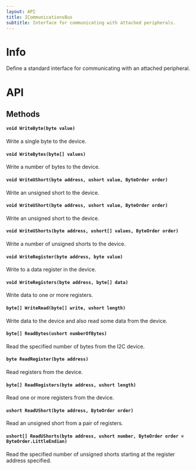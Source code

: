 ```yaml
---
layout: API
title: ICommunicationsBus
subtitle: Interface for communicating with attached peripherals.
---
```


# Info

Define a standard interface for communicating with an attached
peripheral.

# API

## Methods

#### `void WriteByte(byte value)`

Write a single byte to the device.

#### `void WriteBytes(byte[] values)`

Write a number of bytes to the device.

#### `void WriteUShort(byte address, ushort value, ByteOrder order)`

Write an unsigned short to the device.

#### `void WriteUShort(byte address, ushort value, ByteOrder order)`

Write an unsigned short to the device.

#### `void WriteUShorts(byte address, ushort[] values, ByteOrder order)`

Write a number of unsigned shorts to the device.

#### `void WriteRegister(byte address, byte value)`

Write to a data register in the device.

#### `void WriteRegisters(byte address, byte[] data)`

Write data to one or more registers.

#### `byte[] WriteRead(byte[] write, ushort length)`

Write data to the device and also read some data from the device.

#### `byte[] ReadBytes(ushort numberOfBytes)`

Read the specified number of bytes from the I2C device.

#### `byte ReadRegister(byte address)`

Read registers from the device.

#### `byte[] ReadRegisters(byte address, ushort length)`

Read one or more registers from the device.

#### `ushort ReadUShort(byte address, ByteOrder order)`

Read an unsigned short from a pair of registers.

#### `ushort[] ReadUShorts(byte address, ushort number, ByteOrder order = ByteOrder.LittleEndian)`

Read the specified number of unsigned shorts starting at the register address specified.